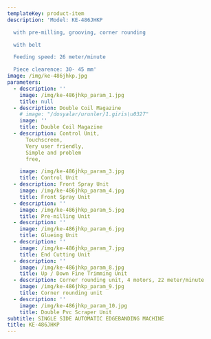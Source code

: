 ```yaml
---
templateKey: product-item
description: 'Model: KE-486JHKP

  with pre-milling, grooving, corner rounding

  with belt

  Feeding speed: 26 meter/minute

  Piece clearence: 30- 45 mm'
image: /img/ke-486jhkp.jpg
parameters:
  - description: ''
    image: /img/ke-486jhkp_param_1.jpg
    title: null
  - description: Double Coil Magazine
    # image: "/dosyalar/urunler/1.giris\u0327"
    image: ''
    title: Double Coil Magazine
  - description: Control Unit,
      Touchscreen,
      Very user friendly,
      Simple and problem
      free,

    image: /img/ke-486jhkp_param_3.jpg
    title: Control Unit
  - description: Front Spray Unit
    image: /img/ke-486jhkp_param_4.jpg
    title: Front Spray Unit
  - description: ''
    image: /img/ke-486jhkp_param_5.jpg
    title: Pre-milling Unit
  - description: ''
    image: /img/ke-486jhkp_param_6.jpg
    title: Glueing Unit
  - description: ''
    image: /img/ke-486jhkp_param_7.jpg
    title: End Cutting Unit
  - description: ''
    image: /img/ke-486jhkp_param_8.jpg
    title: Up / Down Fine Trimming Unit
  - description: Corner rounding unit, 4 motors, 22 meter/minute
    image: /img/ke-486jhkp_param_9.jpg
    title: Corner rounding unit
  - description: ''
    image: /img/ke-486jhkp_param_10.jpg
    title: Double Pvc Scraper Unit
subtitle: SINGLE SIDE AUTOMATIC EDGEBANDING MACHINE
title: KE-486JHKP
---
```

